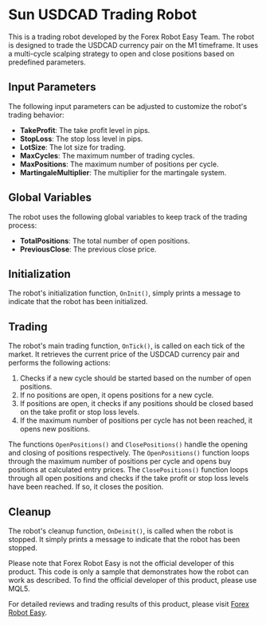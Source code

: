 # Sun USDCAD Trading Robot

This is a trading robot developed by the Forex Robot Easy Team. The robot is designed to trade the USDCAD currency pair on the M1 timeframe. It uses a multi-cycle scalping strategy to open and close positions based on predefined parameters.

## Input Parameters

The following input parameters can be adjusted to customize the robot's trading behavior:

- **TakeProfit**: The take profit level in pips.
- **StopLoss**: The stop loss level in pips.
- **LotSize**: The lot size for trading.
- **MaxCycles**: The maximum number of trading cycles.
- **MaxPositions**: The maximum number of positions per cycle.
- **MartingaleMultiplier**: The multiplier for the martingale system.

## Global Variables

The robot uses the following global variables to keep track of the trading process:

- **TotalPositions**: The total number of open positions.
- **PreviousClose**: The previous close price.

## Initialization

The robot's initialization function, `OnInit()`, simply prints a message to indicate that the robot has been initialized.

## Trading

The robot's main trading function, `OnTick()`, is called on each tick of the market. It retrieves the current price of the USDCAD currency pair and performs the following actions:

1. Checks if a new cycle should be started based on the number of open positions.
2. If no positions are open, it opens positions for a new cycle.
3. If positions are open, it checks if any positions should be closed based on the take profit or stop loss levels.
4. If the maximum number of positions per cycle has not been reached, it opens new positions.

The functions `OpenPositions()` and `ClosePositions()` handle the opening and closing of positions respectively. The `OpenPositions()` function loops through the maximum number of positions per cycle and opens buy positions at calculated entry prices. The `ClosePositions()` function loops through all open positions and checks if the take profit or stop loss levels have been reached. If so, it closes the position.

## Cleanup

The robot's cleanup function, `OnDeinit()`, is called when the robot is stopped. It simply prints a message to indicate that the robot has been stopped.

Please note that Forex Robot Easy is not the official developer of this product. This code is only a sample that demonstrates how the robot can work as described. To find the official developer of this product, please use MQL5.

For detailed reviews and trading results of this product, please visit [Forex Robot Easy](https://forexroboteasy.com/forex-robot-review/review-sun-usdcad-a-powerful-multi-cycle-scalper-for-usdcad-m1/).
